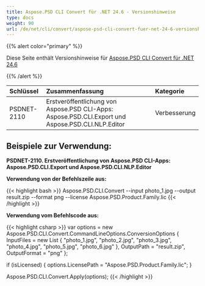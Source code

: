 ```yaml
---
title: Aspose.PSD CLI Convert für .NET 24.6 - Versionshinweise
type: docs
weight: 90
url: /de/net/cli/convert/aspose-psd-cli-convert-fuer-net-24-6-versionshinweise/
---
```


{{% alert color="primary" %}}

Diese Seite enthält Versionshinweise für [Aspose.PSD CLI Convert für .NET 24.6](https://www.nuget.org/packages/Aspose.PSD.CLI.Convert/)

{{% /alert %}}

| **Schlüssel** | **Zusammenfassung**                                                                           | **Kategorie** |
|:-------------|:--------------------------------------------------------------------------------------------|:-------------|
| PSDNET-2110  | Erstveröffentlichung von Aspose.PSD CLI-Apps: Aspose.PSD.CLI.Export und Aspose.PSD.CLI.NLP.Editor |  Verbesserung |


## **Beispiele zur Verwendung:**

**PSDNET-2110. Erstveröffentlichung von Aspose.PSD CLI-Apps: Aspose.PSD.CLI.Export und Aspose.PSD.CLI.NLP.Editor**

**Verwendung von der Befehlszeile aus:**

{{< highlight bash >}}
Aspose.PSD.CLI.Convert --input photo_1.jpg --output result.zip --format png --license Aspose.PSD.Product.Family.lic
{{< /highlight >}}

**Verwendung vom Befehlscode aus:**

{{< highlight csharp >}}
var options = new Aspose.PSD.CLI.Convert.CommandLineOptions.ConversionOptions
{
    InputFiles = new List<string> { "photo_1.jpg", "photo_2.jpg", "photo_3.jpg", "photo_4.jpg", "photo_5.jpg", "photo_6.jpg" },
    OutputPath = "result.zip",
    OutputFormat = "png"
};


if (isLicensed)
{
    options.LicensePath = "Aspose.PSD.Product.Family.lic";
}

Aspose.PSD.CLI.Convert.Apply(options);
{{< /highlight >}}
